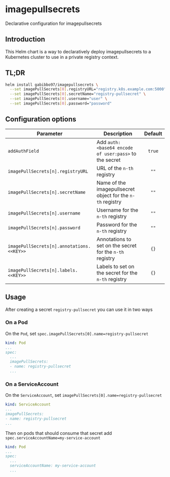 # imagepullsecrets

Declarative configuration for imagepullsecrets

## Introduction

This Helm chart is a way to declaratively deploy imagepullsecrets to a Kubernetes cluster to use in a private registry context.

## TL;DR

```bash
helm install gabibbo97/imagepullsecrets \
  --set imagePullSecrets[0].registryURL="registry.k8s.example.com:5000" \
  --set imagePullSecrets[0].secretName="registry-pullsecret" \
  --set imagePullSecrets[0].username="user" \
  --set imagePullSecrets[0].password="password"
```

## Configuration options

| Parameter                                 | Description                                                | Default |
| ----------------------------------------- | ---------------------------------------------------------- | :-----: |
| `addAuthField`                            | Add `auth: <base64 encode of user:pass>` to the secret     | `true`  |
| `imagePullSecrets[n].registryURL`         | URL of the `n-th` registry                                 |  `""`   |
| `imagePullSecrets[n].secretName`          | Name of the imagepullsecret object for the `n-th` registry |  `""`   |
| `imagePullSecrets[n].username`            | Username for the `n-th` registry                           |  `""`   |
| `imagePullSecrets[n].password`            | Password for the `n-th` registry                           |  `""`   |
| `imagePullSecrets[n].annotations.<<KEY>>` | Annotations to set on the secret for the `n-th` registry   |  `{}`   |
| `imagePullSecrets[n].labels.<<KEY>>`      | Labels to set on the secret for the `n-th` registry        |  `{}`   |

## Usage

After creating a secret `registry-pullsecret` you can use it in two ways

### On a Pod

On the `Pod`, set `spec.imagePullSecrets[0].name=registry-pullsecret`

```yaml
kind: Pod
...
spec:
  ...
  imagePullSecrets:
  - name: registry-pullsecret
  ...
```

### On a ServiceAccount

On the `ServiceAccount`, set `imagePullSecrets[0].name=registry-pullsecret`

```yaml
kind: ServiceAccount
...
imagePullSecrets:
- name: registry-pullsecret
...
```

Then on pods that should consume that secret add `spec.serviceAccountName=my-service-account`

```yaml
kind: Pod
...
spec:
  ...
  serviceAccountName: my-service-account
  ...
```
